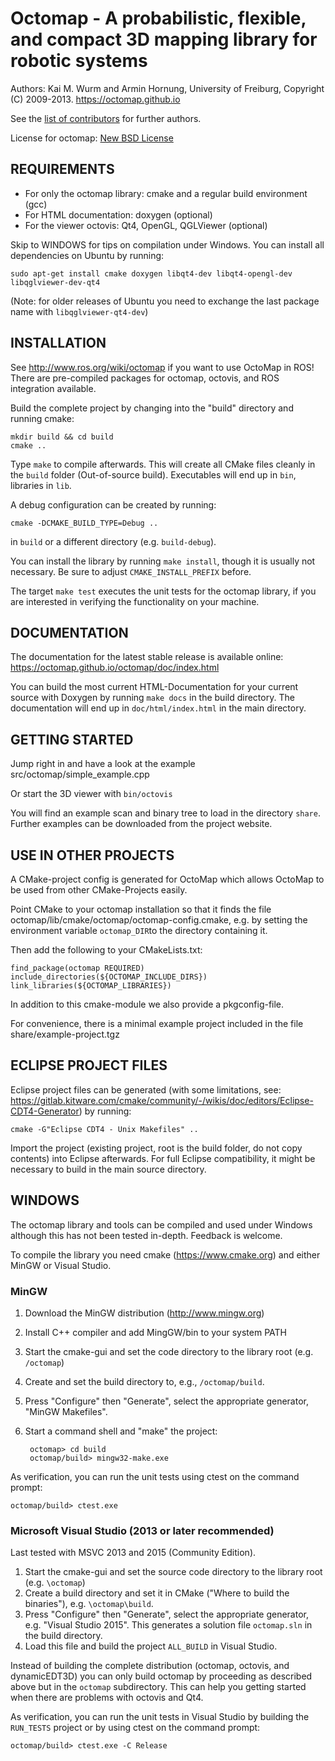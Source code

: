 Octomap - A probabilistic, flexible, and compact 3D mapping library for robotic systems
=======================================================================================

Authors: Kai M. Wurm and Armin Hornung, University of Freiburg, Copyright (C) 2009-2013.
https://octomap.github.io

See the [list of contributors]([AUTHORS.txt](https://github.com/OctoMap/octomap/blob/devel/octomap/AUTHORS.txt)) for further authors.

License for octomap: [New BSD License]([LICENSE.txt](https://github.com/OctoMap/octomap/blob/devel/octomap/LICENSE.txt))


REQUIREMENTS
------------

* For only the octomap library: cmake and a regular build environment (gcc)
* For HTML documentation: doxygen (optional)
* For the viewer octovis: Qt4, OpenGL, QGLViewer (optional)


Skip to WINDOWS for tips on compilation under Windows. You can install all dependencies on Ubuntu by running:

    sudo apt-get install cmake doxygen libqt4-dev libqt4-opengl-dev libqglviewer-dev-qt4
       
(Note: for older releases of Ubuntu you need to exchange the last package name with `libqglviewer-qt4-dev`)
       
INSTALLATION
------------
 
See http://www.ros.org/wiki/octomap if you want to use OctoMap in ROS! 
There are pre-compiled packages for octomap, octovis, and ROS integration available.


Build the complete project by changing into the "build" directory 
and running cmake:

    mkdir build && cd build	
    cmake ..
	
Type `make` to compile afterwards. This will create all CMake
files cleanly in the `build` folder (Out-of-source build).
Executables will end up in `bin`, libraries in `lib`.


A debug configuration can be created by running:
	
    cmake -DCMAKE_BUILD_TYPE=Debug ..

in `build` or a different directory (e.g. `build-debug`).

You can install the library by running `make install`, though it 
is usually not necessary. Be sure to adjust `CMAKE_INSTALL_PREFIX` before.

The target `make test` executes the unit tests for the octomap library,
if you are interested in verifying the functionality on your machine.


DOCUMENTATION
-------------

The documentation for the latest stable release is available online:
  https://octomap.github.io/octomap/doc/index.html

You can build the most current HTML-Documentation for your current
source with Doxygen by running `make docs` 
in the build directory. The documentation will end up in
`doc/html/index.html` in the main directory.


GETTING STARTED
---------------

Jump right in and have a look at the example
src/octomap/simple_example.cpp

Or start the 3D viewer with `bin/octovis`

You will find an example scan and binary tree to load in the directory `share`.
Further examples can be downloaded from the project website.


USE IN OTHER PROJECTS
---------------------

A CMake-project config is generated for OctoMap which allows OctoMap
to be used from other CMake-Projects easily.

Point CMake to your octomap installation so that it finds the file
octomap/lib/cmake/octomap/octomap-config.cmake, e.g. by setting the environment
variable `octomap_DIR`to the directory containing it.

Then add the following to your CMakeLists.txt:

    find_package(octomap REQUIRED)
    include_directories(${OCTOMAP_INCLUDE_DIRS})
    link_libraries(${OCTOMAP_LIBRARIES})

In addition to this cmake-module we also provide a pkgconfig-file.

For convenience, there is a minimal example project included in the file 
share/example-project.tgz


ECLIPSE PROJECT FILES
---------------------

Eclipse project files can be generated (with some limitations, see:
https://gitlab.kitware.com/cmake/community/-/wikis/doc/editors/Eclipse-CDT4-Generator) by running:

    cmake -G"Eclipse CDT4 - Unix Makefiles" ..
	
Import the project (existing project, root is the build folder, 
do not copy contents) into Eclipse afterwards. For full Eclipse
compatibility, it might be necessary to build in the main source
directory.


WINDOWS
-------

The octomap library and tools can be compiled and used
under Windows although this has not been tested in-depth. 
Feedback is welcome.

To compile the library you need cmake (https://www.cmake.org)
and either MinGW or Visual Studio.

### MinGW ###

1. Download the MinGW distribution (http://www.mingw.org)
2. Install C++ compiler and add MingGW/bin to your system PATH
3. Start the cmake-gui and set the code directory to the 
  library root (e.g. `/octomap`)
4. Create and set the build directory to, e.g., `/octomap/build`.
5. Press "Configure" then "Generate", select the appropriate generator, "MinGW Makefiles".
6. Start a command shell and "make" the project:

        octomap> cd build
        octomap/build> mingw32-make.exe
    

As verification, you can run the unit tests using ctest on the 
command prompt:

    octomap/build> ctest.exe


### Microsoft Visual Studio (2013 or later recommended) ###

Last tested with MSVC 2013 and 2015 (Community Edition).

1. Start the cmake-gui and set the source code directory to the 
  library root (e.g. `\octomap`)
2. Create a build directory and set it in CMake ("Where to build the
   binaries"), e.g.  `\octomap\build`.
3. Press "Configure" then "Generate", select the appropriate generator, e.g. "Visual Studio 2015". 
      This generates a solution file `octomap.sln` in the build directory.
4. Load this file and build the project `ALL_BUILD` in Visual Studio.

Instead of building the complete distribution (octomap, octovis, and dynamicEDT3D)
you can only build octomap by proceeding as described above but in the `octomap`
subdirectory. This can help you getting started when there are problems with
octovis and Qt4.

As verification, you can run the unit tests in Visual Studio by building the
`RUN_TESTS` project or by using ctest on the command prompt:

    octomap/build> ctest.exe -C Release


